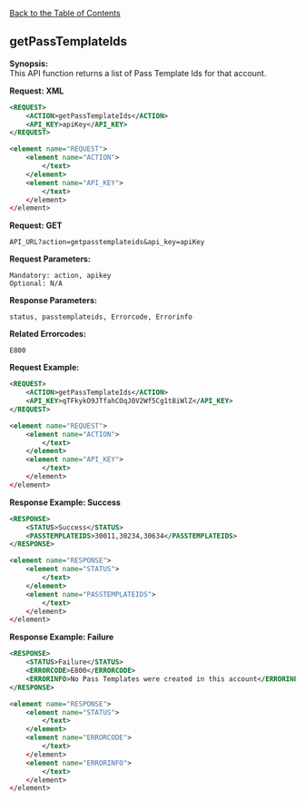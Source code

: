 [Back to the Table of Contents](/1.3/README.md)

## getPassTemplateIds

__Synopsis:__  
This API function returns a list of Pass Template Ids for that account.

__Request: XML__
```xml
<REQUEST>
    <ACTION>getPassTemplateIds</ACTION>
    <API_KEY>apiKey</API_KEY>
</REQUEST>
```

```xml
<element name="REQUEST">
	<element name="ACTION">
		</text>
	</element>
	<element name="API_KEY">
		</text>
	</element>
</element>
```

__Request: GET__

    API_URL?action=getpasstemplateids&api_key=apiKey
    
__Request Parameters:__

    Mandatory: action, apikey
    Optional: N/A

__Response Parameters:__

    status, passtemplateids, Errorcode, Errorinfo

__Related Errorcodes:__

    E800

__Request Example:__
```xml
<REQUEST>
    <ACTION>getPassTemplateIds</ACTION>
    <API_KEY>qTFkykO9JTfahCOqJ0V2Wf5Cg1t8iWlZ</API_KEY>    
</REQUEST>
```

```xml
<element name="REQUEST">
	<element name="ACTION">
		</text>
	</element>
	<element name="API_KEY">
		</text>
	</element>
</element>
```

__Response Example: Success__
```xml
<RESPONSE>
    <STATUS>Success</STATUS>
    <PASSTEMPLATEIDS>30011,30234,30634</PASSTEMPLATEIDS>
</RESPONSE>
```

```xml
<element name="RESPONSE">
	<element name="STATUS">
		</text>
	</element>
	<element name="PASSTEMPLATEIDS">
	    </text>
	</element>
</element>
```

__Response Example: Failure__
```xml
<RESPONSE>
    <STATUS>Failure</STATUS>
    <ERRORCODE>E800</ERRORCODE>
    <ERRORINFO>No Pass Templates were created in this account</ERRORINFO>
</RESPONSE>
```

```xml
<element name="RESPONSE">
	<element name="STATUS">
		</text>
	</element>
	<element name="ERRORCODE">
		</text>
	</element>
	<element name="ERRORINFO">
		</text>
	</element>
</element>
```
